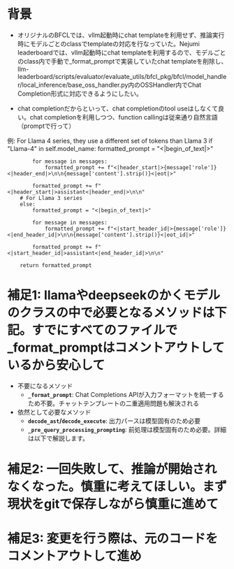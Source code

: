 

# 背景
- オリジナルのBFCLでは、vllm起動時にchat templateを利用せず、推論実行時にモデルごとのclassでtemplateの対応を行なっていた。Nejumi leaderboardでは、vllm起動時にchat templateを利用するので、モデルごとのclass内で手動で_format_promptで実装していたchat templateを削除し、llm-leaderboard/scripts/evaluator/evaluate_utils/bfcl_pkg/bfcl/model_handler/local_inference/base_oss_handler.py内のOSSHandler内でChat Completion形式に対応できるようにしたい。

- chat completionだからといって、chat completionのtool useはしなくて良い。chat completionを利用しつつ、function callingは従来通り自然言語（promptで行って）



例: For Llama 4 series, they use a different set of tokens than Llama 3
        if "Llama-4" in self.model_name:
            formatted_prompt = "<|begin_of_text|>"

            for message in messages:
                formatted_prompt += f"<|header_start|>{message['role']}<|header_end|>\n\n{message['content'].strip()}<|eot|>"

            formatted_prompt += f"<|header_start|>assistant<|header_end|>\n\n"
        # For Llama 3 series
        else:
            formatted_prompt = "<|begin_of_text|>"

            for message in messages:
                formatted_prompt += f"<|start_header_id|>{message['role']}<|end_header_id|>\n\n{message['content'].strip()}<|eot_id|>"

            formatted_prompt += f"<|start_header_id|>assistant<|end_header_id|>\n\n"

        return formatted_prompt



# 補足1: llamaやdeepseekのかくモデルのクラスの中で必要となるメソッドは下記。すでにすべてのファイルで_format_promptはコメントアウトしているから安心して
- 不要になるメソッド
  - **`_format_prompt`**: Chat Completions APIが入力フォーマットを統一するため不要。チャットテンプレートの二重適用問題も解決される
- 依然として必要なメソッド
  - **`decode_ast`/`decode_execute`**: 出力パースは模型固有のため必要
  - **`_pre_query_processing_prompting`**: 前処理は模型固有のため必要。詳細は以下で解説します。

# 補足2: 一回失敗して、推論が開始されなくなった。慎重に考えてほしい。まず現状をgitで保存しながら慎重に進めて

# 補足3: 変更を行う際は、元のコードをコメントアウトして進め